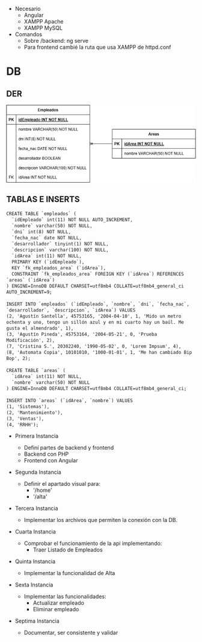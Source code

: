 - Necesario
    - Angular
    - XAMPP Apache
    - XAMPP MySQL
- Comandos
    - Sobre /backend: ng serve
    - Para frontend cambié la ruta que usa XAMPP de httpd.conf

# DB
## DER 
![DER](assets/challenge.png)
## TABLAS E INSERTS
```
CREATE TABLE `empleados` (
  `idEmpleado` int(11) NOT NULL AUTO_INCREMENT,
  `nombre` varchar(50) NOT NULL,
  `dni` int(8) NOT NULL,
  `fecha_nac` date NOT NULL,
  `desarrollador` tinyint(1) NOT NULL,
  `descripcion` varchar(100) NOT NULL,
  `idArea` int(11) NOT NULL,
  PRIMARY KEY (`idEmpleado`),
  KEY `fk_empleados_area` (`idArea`),
  CONSTRAINT `fk_empleados_area` FOREIGN KEY (`idArea`) REFERENCES `areas` (`idArea`)
) ENGINE=InnoDB DEFAULT CHARSET=utf8mb4 COLLATE=utf8mb4_general_ci AUTO_INCREMENT=9;

INSERT INTO `empleados` (`idEmpleado`, `nombre`, `dni`, `fecha_nac`, `desarrollador`, `descripcion`, `idArea`) VALUES
(2, 'Agustín Santella', 45753165, '2004-04-10', 1, 'Mido un metro ochenta y uno, tengo un sillón azul y en mi cuarto hay un baúl. Me gusta el almendrado', 1),
(3, 'Agustín Pineda', 45753164, '2004-05-21', 0, 'Prueba Modificación', 2),
(7, 'Cristina S.', 20302240, '1990-05-02', 0, 'Lorem Impsum', 4),
(8, 'Automata Copia', 10101010, '1000-01-01', 1, 'Me han cambiado Bip Bop', 2);

CREATE TABLE `areas` (
  `idArea` int(11) NOT NULL,
  `nombre` varchar(50) NOT NULL
) ENGINE=InnoDB DEFAULT CHARSET=utf8mb4 COLLATE=utf8mb4_general_ci;

INSERT INTO `areas` (`idArea`, `nombre`) VALUES
(1, 'Sistemas'),
(2, 'Mantenimiento'),
(3, 'Ventas'),
(4, 'RRHH');
```
- Primera Instancia
    - Definí partes de backend y frontend
    - Backend con PHP
    - Frontend con Angular

- Segunda Instancia
    - Definir el apartado visual para:
        - '/home'
        - '/alta'

- Tercera Instancia
    - Implementar los archivos que permiten la conexión con la DB.

- Cuarta Instancia
    - Comprobar el funcionamiento de la api implementando:
        - Traer Listado de Empleados

- Quinta Instancia
    - Implementar la funcionalidad de Alta

- Sexta Instancia
    - Implementar las funcionalidades: 
        - Actualizar empleado
        - Eliminar empleado 

- Septima Instancia
    - Documentar, ser consistente y validar